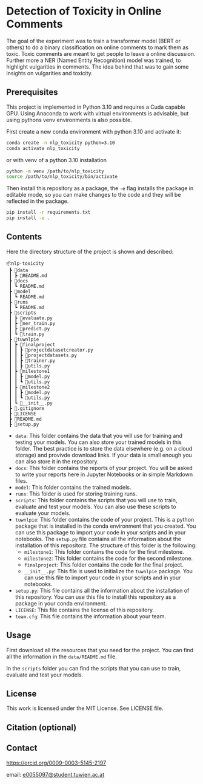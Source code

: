 # Detection of Toxicity in Online Comments

The goal of the experiment was to train a transformer model (BERT or others) to
do a binary classification on online comments to mark them as toxic. Toxic comments
are meant to get people to leave a online discussion. Further more a NER (Named
Entity Recognition) model was trained, to highlight vulgarities in comments. The idea
behind that was to gain some insights on vulgarities and toxicity.

## Prerequisites

This project is implemented in Python 3.10 and requires a Cuda capable GPU.
Using Anaconda to work with virtual environments is advisable, but using pythons venv environments is also possible.

First create a new conda environment with python 3.10 and activate it:

```bash
conda create -n nlp_toxicity python=3.10
conda activate nlp_toxicity
```
or with venv of a python 3.10 installation
```bash
python -m venv /path/to/nlp_toxicity
source /path/to/nlp_toxicity/bin/activate
```

Then install this repository as a package, the `-e` flag installs the package in editable mode, so you can make changes to the code and they will be reflected in the package.

```bash
pip install -r requirements.txt
pip install -e .
```

## Contents

Here the directory structure of the project is shown and described:

```
📦nlp-toxicity
 ┣ 📂data
 ┃ ┣ 📜README.md
 ┣ 📂docs
 ┃ ┗ README.md
 ┣ 📂model
 ┃ ┗ README.md
 ┣ 📂runs
 ┃ ┗ README.md
 ┣ 📂scripts
 ┃ ┣ 📜evaluate.py
 ┃ ┣ 📜ner_train.py
 ┃ ┣ 📜predict.py
 ┃ ┗ 📜train.py
 ┣ 📂tuwnlpie
 ┃ ┣ 📂finalproject
 ┃ ┃ ┣ 📜projectdatasetcreator.py
 ┃ ┃ ┣ 📜projectdatasets.py
 ┃ ┃ ┣ 📜trainer.py
 ┃ ┃ ┣ 📜utils.py
 ┃ ┣ 📂milestone1
 ┃ ┃ ┣ 📜model.py
 ┃ ┃ ┗ 📜utils.py
 ┃ ┣ 📂milestone2
 ┃ ┃ ┣ 📜model.py
 ┃ ┃ ┗ 📜utils.py
 ┃ ┗ 📜__init__.py
 ┣ 📜.gitignore
 ┣ 📜LICENSE
 ┣ 📜README.md
 ┣ 📜setup.py
```

- `data`: This folder contains the data that you will use for training and testing your models. You can also store your trained models in this folder. The best practice is to store the data elsewhere (e.g. on a cloud storage) and provivde download links. If your data is small enough you can also store it in the repository.
- `docs`: This folder contains the reports of your project. You will be asked to write your reports here in Jupyter Notebooks or in simple Markdown files.
- `model`: This folder contains the trained models.
- `runs`: This folder is used for storing training runs.
- `scripts`: This folder contains the scripts that you will use to train, evaluate and test your models. You can also use these scripts to evaluate your models.
- `tuwnlpie`: This folder contains the code of your project. This is a python package that is installed in the conda environment that you created. You can use this package to import your code in your scripts and in your notebooks. The `setup.py` file contains all the information about the installation of this repositorz. The structure of this folder is the following:
  - `milestone1`: This folder contains the code for the first milestone. 
  - `milestone2`: This folder contains the code for the second milestone.
  - `finalproject`: This folder contains the code for the final project.
  - `__init__.py`: This file is used to initialize the `tuwnlpie` package. You can use this file to import your code in your scripts and in your notebooks.
- `setup.py`: This file contains all the information about the installation of this repository. You can use this file to install this repository as a package in your conda environment.
- `LICENSE`: This file contains the license of this repository.
- `team.cfg`: This file contains the information about your team.

## Usage

First download all the resources that you need for the project. You can find all the information in the `data/README.md` file.

In the `scripts` folder you can find the scripts that you can use to train, evaluate and test your models. 


## License

This work is licensed under the MIT License. See LICENSE file.

## Citation (optional)

## Contact

https://orcid.org/0009-0003-5145-2197

email: e0055097@student.tuwien.ac.at
